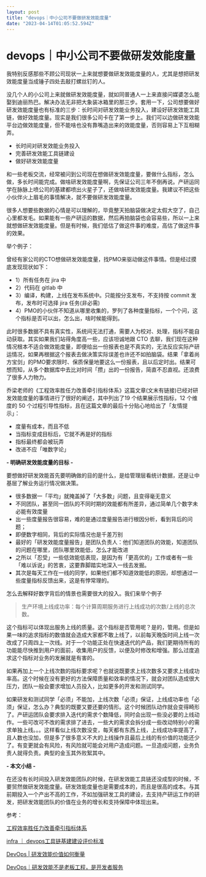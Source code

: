 ```yaml
---
layout: post
title: "devops｜中小公司不要做研发效能度量"
date: "2023-04-14T01:05:52.594Z"
---
```

devops｜中小公司不要做研发效能度量
====================

我特别反感那些不顾公司现状一上来就想要做研发效能度量的人，尤其是想把研发效能度量当成锤子四处去敲打螺丝钉的人。

没几个人的小公司上来就做研发效能度量，就如同普通人一上来直接问媒婆怎么能娶到迪丽热巴。解决办法无非把大象装冰箱里的那三步。套用一下，公司想要做好研发效能度量也有标准的三步：长时间对研发效能业务投入，建设好研发效能工具链，做好效能度量。现实是我们很多公司卡在了第一步上。我们可以边做研发效能平台边做效能度量，但不能啥也没有靠嘴造出来的效能度量，否则容易上下互相糊弄。

*   长时间对研发效能业务投入
*   完善研发效能工具链建设
*   做好研发效能度量

和一些老板交流，经常被问到公司现在想做研发效能度量，要做什么指标，怎么做，多长时间能完成。做啥研发效能度量啊，先保证公司三年不倒再说。产研运同学在脉脉上喷公司的基建都喷出火星子了，还做啥研发效能度量。我建议不把这些小伙伴火上眉毛的事情解决，就不要做研发效能度量。

很多人想要些数据的心情是可以理解的，毕竟整天拍脑袋做决定太假大空了，自己心里都发毛。如果能有一些产研运的数据，然后再拍脑袋也会容易些，所以一上来就想做研发效能度量。但是有时候，我们低估了做这件事的难度，高估了做这件事的效果。

举个例子：

曾经有家公司的CTO想做研发效能度量，找PMO来驱动做这件事情。但是经过摸底发现现状如下：

*   1）所有任务在 jira 中
*   2）代码在 gitlab 中
*   3）编译，构建，上线在发布系统中。只能按分支发布，不支持按 commit 发布，发布时可选择 jira 任务(非必需)
*   4）PMO的小伙伴不知道从哪里收集的，罗列了各种度量指标，一个个问，这个指标是否可以出，怎么出，啥时候能得到。

此时很多数据不具有真实性，系统间无法打通，需要人为校对、处理，指标不能自动获取。其实如果我们站得角度高一些，应该坦诚地跟 CTO 去聊，我们现在这种情况根本不适合做效能度量，即便给出一份报表也是不真实的，无法反应实际产研运情况，如果再根据这个报表去做决策实际误差也许还不如拍脑袋。结果「拿着尚方宝剑」的PMO要求限时、保质保量地要这么一份报表，且以后定时出。结果可想而知，从多个数据库中去比对时间「攒」出的一份报告，简直不忍直视。还浪费了很多人力物力。

乔梁老师的《工程效率胜任力改善牵引指标体系》这篇文章(文末有链接)已经对研发效能度量的事情进行了很好的阐述，其中列出了19 个结果展示性指标，12 个维度的 50 个过程引导性指标，且在这篇文章的最后十分贴心地给出了「友情提示」：

*   度量有成本，而且不低
*   当指标变成目标后，它就不再是好的指标
*   指标最终都会被玩弄
*   改进不应「唯数字论」

**\- 明确研发效能度量的目标 -**

要想做好研发效能首先要明确做的目的是什么，是给管理层看统计数据，还是让中基层了解业务运行情况做决策。

*   很多数据一「平均」就掩盖掉了「大多数」问题，且变得毫无意义
*   不同团队，甚至同一团队的不同时期的效能都有所差异，通过简单几个数字未必能有效度量
*   出一些度量报告很容易，难的是通过度量报告进行根因分析，看到背后的问题；
*   即便数字相同，背后的实际情况也是千差万别
*   最好的「研发效能度量报告」是团队负责人：他们知道团队的效能，知道团队的问题在哪里，团队哪里效能低，怎么才能改进
*   之所以「忍受」一些低效能低表现，是因为有「更高优的」工作或者有一些「难以诉说」的苦衷，这要靠脚踏实地深入一线去发掘。
*   其次是每天工作在一线的同学，如果他们都不知道效能低的原因，却想通过一些度量指标反馈出来，这是有悖常理的。

怎么去解释好数字背后的情景也需要很大的投入。我们来举个例子

> 生产环境上线成功率：每个计算周期服务进行上线成功的次数/上线的总次数。

这个指标可以体现出服务上线的质量。这个指标是否管用呢？是的，管用。但是如果一味的追求指标的数值就会造成大家都不敢上线了，以前每天晚饭时间上线一次改成了只周四上一次线。对于一个功能正处在快速迭代的产品，我们更期待所有的功能能尽快推到用户的面前，收集用户的反馈，以便及时修改和增强。那么过度追求这个指标对业务的发展就是有害的。

如果再加上一个上线次数的指标要求呢？也就说既要求上线次数多又要求上线成功率高。这个时候在没有更好的方法保障质量和效率的情况下，就会对团队造成很大压力，团队一般会要求增加人员投入，比如更多的开发和测试同学。

如果研发和测试同学「必须」不能加，上线次数「必须」保证，上线成功率也「必须」保证，怎么办？典型的既要又要还要的情形。这个时候团队动作就会变得畸形了。产研运团队会要求排入迭代的需求个数降低，同时会出现一些没必要的上线动作。一些可改可不改的需求排了进去，一些大的需求会拆分成一些改动特别小的需求单独上线。。。这样看似上线次数没变，每天都有东西上线，上线成功率提高了，且人数也没加，但是多了很多意义不大的上线操作且最后上线的有价值的功能还少了。有变更就会有风险，有风险就可能会对用户造成问题。一旦造成问题，业务负责人就得负责。典型的金玉其外败絮其中。

**\- 本文小结 -**

在还没有长时间投入研发效能团队的时候，在研发效能工具链还没成型的时候，不要贸然做研发效能度量。研发效能度量也是需要成本的，而且是很高的成本。与其前期投入一个产出不高的工作，不如加强研发工具的建设，去支持产研运工作的研发，把研发效能团队的价值在业务的增长和支持保障中体现出来。

参考：

[工程效率胜任力改善牵引指标体系](https://mp.weixin.qq.com/s?__biz=MzA5MTAzNjU1OQ==&mid=2454781677&idx=1&sn=bff6c3083aa5b9eaf6b1b8afb193d224&scene=21#wechat_redirect)

[infra ｜ devops工具链基建建设评价标准](http://mp.weixin.qq.com/s?__biz=MzA4NDEwMTEyNg==&mid=2651748402&idx=1&sn=dc86062d149f68489d1fedcb68df80d1&chksm=8416895bb361004d651c23d0037c90e0d32d3007e3e8eb2c111f9f433f800e5259e8b9b95847&scene=21#wechat_redirect)

[DevOps | 研发效能价值如何衡量](http://mp.weixin.qq.com/s?__biz=MzA4NDEwMTEyNg==&mid=2651748381&idx=1&sn=6e83a88a2644cd742d98f2bec095926d&chksm=84168974b3610062bd70a2371c920a87ab72561c689791099cb3e97cb709d4163bf71173efd6&scene=21#wechat_redirect)

[DevOps｜研发效能不是老板工程，是开发者服务](http://mp.weixin.qq.com/s?__biz=MzA4NDEwMTEyNg==&mid=2651748371&idx=1&sn=0814abbf3dce1ed88b2e7dc48255c1a2&chksm=8416897ab361006cc51e718d628b877813330fff9e4128c2d9d4137ff7a9b974daf3f885f993&scene=21#wechat_redirect)